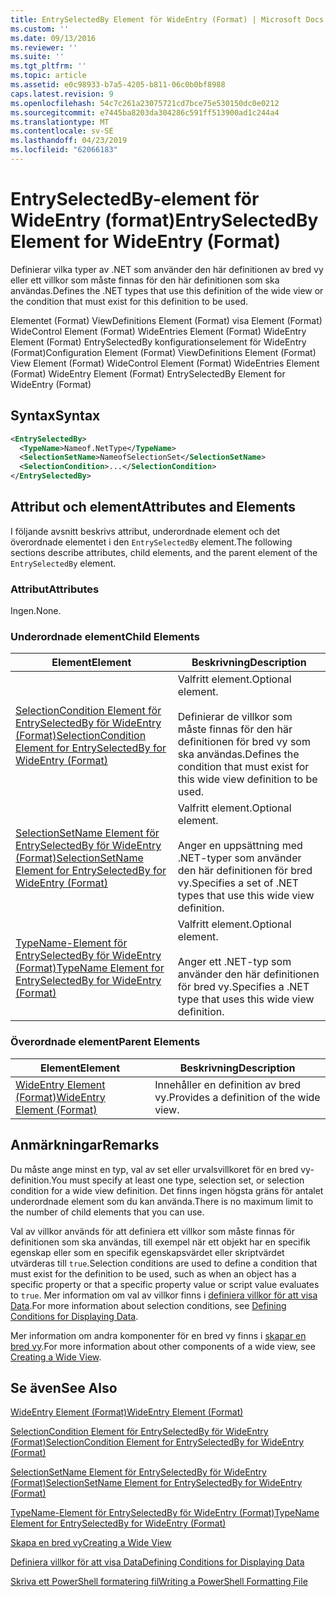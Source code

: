 ```yaml
---
title: EntrySelectedBy Element för WideEntry (Format) | Microsoft Docs
ms.custom: ''
ms.date: 09/13/2016
ms.reviewer: ''
ms.suite: ''
ms.tgt_pltfrm: ''
ms.topic: article
ms.assetid: e0c98933-b7a5-4205-b811-06c0b0bf8988
caps.latest.revision: 9
ms.openlocfilehash: 54c7c261a23075721cd7bce75e530150dc0e0212
ms.sourcegitcommit: e7445ba8203da304286c591ff513900ad1c244a4
ms.translationtype: MT
ms.contentlocale: sv-SE
ms.lasthandoff: 04/23/2019
ms.locfileid: "62066183"
---
```

# <a name="entryselectedby-element-for-wideentry-format"></a><span data-ttu-id="6d6fa-102">EntrySelectedBy-element för WideEntry (format)</span><span class="sxs-lookup"><span data-stu-id="6d6fa-102">EntrySelectedBy Element for WideEntry (Format)</span></span>

<span data-ttu-id="6d6fa-103">Definierar vilka typer av .NET som använder den här definitionen av bred vy eller ett villkor som måste finnas för den här definitionen som ska användas.</span><span class="sxs-lookup"><span data-stu-id="6d6fa-103">Defines the .NET types that use this definition of the wide view or the condition that must exist for this definition to be used.</span></span>

<span data-ttu-id="6d6fa-104">Elementet (Format) ViewDefinitions Element (Format) visa Element (Format) WideControl Element (Format) WideEntries Element (Format) WideEntry Element (Format) EntrySelectedBy konfigurationselement för WideEntry (Format)</span><span class="sxs-lookup"><span data-stu-id="6d6fa-104">Configuration Element (Format) ViewDefinitions Element (Format) View Element (Format) WideControl Element (Format) WideEntries Element (Format) WideEntry Element (Format) EntrySelectedBy Element for WideEntry (Format)</span></span>

## <a name="syntax"></a><span data-ttu-id="6d6fa-105">Syntax</span><span class="sxs-lookup"><span data-stu-id="6d6fa-105">Syntax</span></span>

```xml
<EntrySelectedBy>
  <TypeName>Nameof.NetType</TypeName>
  <SelectionSetName>NameofSelectionSet</SelectionSetName>
  <SelectionCondition>...</SelectionCondition>
</EntrySelectedBy>
```

## <a name="attributes-and-elements"></a><span data-ttu-id="6d6fa-106">Attribut och element</span><span class="sxs-lookup"><span data-stu-id="6d6fa-106">Attributes and Elements</span></span>

<span data-ttu-id="6d6fa-107">I följande avsnitt beskrivs attribut, underordnade element och det överordnade elementet i den `EntrySelectedBy` element.</span><span class="sxs-lookup"><span data-stu-id="6d6fa-107">The following sections describe attributes, child elements, and the parent element of the `EntrySelectedBy` element.</span></span>

### <a name="attributes"></a><span data-ttu-id="6d6fa-108">Attribut</span><span class="sxs-lookup"><span data-stu-id="6d6fa-108">Attributes</span></span>

<span data-ttu-id="6d6fa-109">Ingen.</span><span class="sxs-lookup"><span data-stu-id="6d6fa-109">None.</span></span>

### <a name="child-elements"></a><span data-ttu-id="6d6fa-110">Underordnade element</span><span class="sxs-lookup"><span data-stu-id="6d6fa-110">Child Elements</span></span>

|<span data-ttu-id="6d6fa-111">Element</span><span class="sxs-lookup"><span data-stu-id="6d6fa-111">Element</span></span>|<span data-ttu-id="6d6fa-112">Beskrivning</span><span class="sxs-lookup"><span data-stu-id="6d6fa-112">Description</span></span>|
|-------------|-----------------|
|[<span data-ttu-id="6d6fa-113">SelectionCondition Element för EntrySelectedBy för WideEntry (Format)</span><span class="sxs-lookup"><span data-stu-id="6d6fa-113">SelectionCondition Element for EntrySelectedBy for WideEntry (Format)</span></span>](./selectioncondition-element-for-entryselectedby-for-widecontrol-format.md)|<span data-ttu-id="6d6fa-114">Valfritt element.</span><span class="sxs-lookup"><span data-stu-id="6d6fa-114">Optional element.</span></span><br /><br /> <span data-ttu-id="6d6fa-115">Definierar de villkor som måste finnas för den här definitionen för bred vy som ska användas.</span><span class="sxs-lookup"><span data-stu-id="6d6fa-115">Defines the condition that must exist for this wide view definition to be used.</span></span>|
|[<span data-ttu-id="6d6fa-116">SelectionSetName Element för EntrySelectedBy för WideEntry (Format)</span><span class="sxs-lookup"><span data-stu-id="6d6fa-116">SelectionSetName Element for EntrySelectedBy for WideEntry (Format)</span></span>](./selectionsetname-element-for-entryselectedby-for-widecontrol-format.md)|<span data-ttu-id="6d6fa-117">Valfritt element.</span><span class="sxs-lookup"><span data-stu-id="6d6fa-117">Optional element.</span></span><br /><br /> <span data-ttu-id="6d6fa-118">Anger en uppsättning med .NET-typer som använder den här definitionen för bred vy.</span><span class="sxs-lookup"><span data-stu-id="6d6fa-118">Specifies a set of .NET types that use this wide view definition.</span></span>|
|[<span data-ttu-id="6d6fa-119">TypeName-Element för EntrySelectedBy för WideEntry (Format)</span><span class="sxs-lookup"><span data-stu-id="6d6fa-119">TypeName Element for EntrySelectedBy for WideEntry (Format)</span></span>](./typename-element-for-entryselectedby-for-wideentry-format.md)|<span data-ttu-id="6d6fa-120">Valfritt element.</span><span class="sxs-lookup"><span data-stu-id="6d6fa-120">Optional element.</span></span><br /><br /> <span data-ttu-id="6d6fa-121">Anger ett .NET-typ som använder den här definitionen för bred vy.</span><span class="sxs-lookup"><span data-stu-id="6d6fa-121">Specifies a .NET type that uses this wide view definition.</span></span>|

### <a name="parent-elements"></a><span data-ttu-id="6d6fa-122">Överordnade element</span><span class="sxs-lookup"><span data-stu-id="6d6fa-122">Parent Elements</span></span>

|<span data-ttu-id="6d6fa-123">Element</span><span class="sxs-lookup"><span data-stu-id="6d6fa-123">Element</span></span>|<span data-ttu-id="6d6fa-124">Beskrivning</span><span class="sxs-lookup"><span data-stu-id="6d6fa-124">Description</span></span>|
|-------------|-----------------|
|[<span data-ttu-id="6d6fa-125">WideEntry Element (Format)</span><span class="sxs-lookup"><span data-stu-id="6d6fa-125">WideEntry Element (Format)</span></span>](./wideentry-element-for-widecontrol-format.md)|<span data-ttu-id="6d6fa-126">Innehåller en definition av bred vy.</span><span class="sxs-lookup"><span data-stu-id="6d6fa-126">Provides a definition of the wide view.</span></span>|

## <a name="remarks"></a><span data-ttu-id="6d6fa-127">Anmärkningar</span><span class="sxs-lookup"><span data-stu-id="6d6fa-127">Remarks</span></span>

<span data-ttu-id="6d6fa-128">Du måste ange minst en typ, val av set eller urvalsvillkoret för en bred vy-definition.</span><span class="sxs-lookup"><span data-stu-id="6d6fa-128">You must specify at least one type, selection set, or selection condition for a wide view definition.</span></span> <span data-ttu-id="6d6fa-129">Det finns ingen högsta gräns för antalet underordnade element som du kan använda.</span><span class="sxs-lookup"><span data-stu-id="6d6fa-129">There is no maximum limit to the number of child elements that you can use.</span></span>

<span data-ttu-id="6d6fa-130">Val av villkor används för att definiera ett villkor som måste finnas för definitionen som ska användas, till exempel när ett objekt har en specifik egenskap eller som en specifik egenskapsvärdet eller skriptvärdet utvärderas till `true`.</span><span class="sxs-lookup"><span data-stu-id="6d6fa-130">Selection conditions are used to define a condition that must exist for the definition to be used, such as when an object has a specific property or that a specific property value or script value evaluates to `true`.</span></span> <span data-ttu-id="6d6fa-131">Mer information om val av villkor finns i [definiera villkor för att visa Data](./defining-conditions-for-displaying-data.md).</span><span class="sxs-lookup"><span data-stu-id="6d6fa-131">For more information about selection conditions, see [Defining Conditions for Displaying Data](./defining-conditions-for-displaying-data.md).</span></span>

<span data-ttu-id="6d6fa-132">Mer information om andra komponenter för en bred vy finns i [skapar en bred vy](./creating-a-wide-view.md).</span><span class="sxs-lookup"><span data-stu-id="6d6fa-132">For more information about other components of a wide view, see [Creating a Wide View](./creating-a-wide-view.md).</span></span>

## <a name="see-also"></a><span data-ttu-id="6d6fa-133">Se även</span><span class="sxs-lookup"><span data-stu-id="6d6fa-133">See Also</span></span>

[<span data-ttu-id="6d6fa-134">WideEntry Element (Format)</span><span class="sxs-lookup"><span data-stu-id="6d6fa-134">WideEntry Element (Format)</span></span>](./wideentry-element-for-widecontrol-format.md)

[<span data-ttu-id="6d6fa-135">SelectionCondition Element för EntrySelectedBy för WideEntry (Format)</span><span class="sxs-lookup"><span data-stu-id="6d6fa-135">SelectionCondition Element for EntrySelectedBy for WideEntry (Format)</span></span>](./selectioncondition-element-for-entryselectedby-for-widecontrol-format.md)

[<span data-ttu-id="6d6fa-136">SelectionSetName Element för EntrySelectedBy för WideEntry (Format)</span><span class="sxs-lookup"><span data-stu-id="6d6fa-136">SelectionSetName Element for EntrySelectedBy for WideEntry (Format)</span></span>](./selectionsetname-element-for-entryselectedby-for-widecontrol-format.md)

[<span data-ttu-id="6d6fa-137">TypeName-Element för EntrySelectedBy för WideEntry (Format)</span><span class="sxs-lookup"><span data-stu-id="6d6fa-137">TypeName Element for EntrySelectedBy for WideEntry (Format)</span></span>](./typename-element-for-entryselectedby-for-wideentry-format.md)

[<span data-ttu-id="6d6fa-138">Skapa en bred vy</span><span class="sxs-lookup"><span data-stu-id="6d6fa-138">Creating a Wide View</span></span>](./creating-a-wide-view.md)

[<span data-ttu-id="6d6fa-139">Definiera villkor för att visa Data</span><span class="sxs-lookup"><span data-stu-id="6d6fa-139">Defining Conditions for Displaying Data</span></span>](./defining-conditions-for-displaying-data.md)

[<span data-ttu-id="6d6fa-140">Skriva ett PowerShell formatering fil</span><span class="sxs-lookup"><span data-stu-id="6d6fa-140">Writing a PowerShell Formatting File</span></span>](./writing-a-powershell-formatting-file.md)
